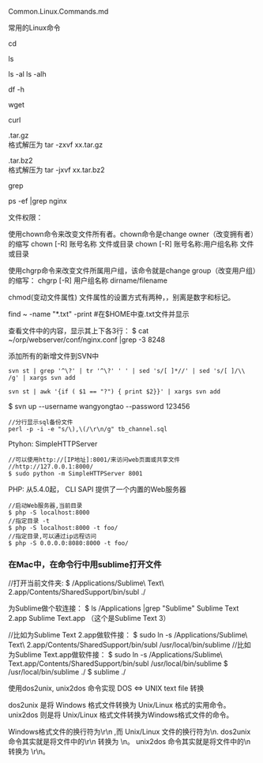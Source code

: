Common.Linux.Commands.md

常用的Linux命令



cd 

ls 

ls -al
ls -alh 

df -h



wget

curl




.tar.gz    
格式解压为 tar   -zxvf   xx.tar.gz

.tar.bz2   
格式解压为 tar   -jxvf    xx.tar.bz2


grep 

ps -ef |grep nginx

文件权限：

使用chown命令来改变文件所有者。chown命令是change owner（改变拥有者）的缩写
chown [-R] 账号名称 文件或目录
chown [-R] 账号名称:用户组名称 文件或目录

使用chgrp命令来改变文件所属用户组，该命令就是change group（改变用户组）的缩写：
chgrp [-R] 用户组名称 dirname/filename

chmod(变动文件属性)
文件属性的设置方式有两种，，别离是数字和标记。


find   ~   -name   "*.txt"   -print    #在$HOME中查.txt文件并显示

查看文件中的内容，显示其上下各3行：
$ cat ~/orp/webserver/conf/nginx.conf |grep -3 8248

添加所有的新增文件到SVN中
```
svn st | grep '^\?' | tr '^\?' ' ' | sed 's/[ ]*//' | sed 's/[ ]/\\ /g' | xargs svn add

svn st | awk '{if ( $1 == "?") { print $2}}' | xargs svn add
```

$ svn up --username wangyongtao --password 123456


```
//分行显示sql备份文件
perl -p -i -e "s/\),\(/\r\n/g" tb_channel.sql
```



Ptyhon: SimpleHTTPServer
```
//可以使用http://[IP地址]:8001/来访问web页面或共享文件
//http://127.0.0.1:8000/
$ sudo python -m SimpleHTTPServer 8001
```

PHP: 从5.4.0起， CLI SAPI 提供了一个内置的Web服务器

```
//启动Web服务器,当前目录
$ php -S localhost:8000
//指定目录 -t
$ php -S localhost:8000 -t foo/
//指定目录,可以通过ip远程访问 
$ php -S 0.0.0.0:8080:8000 -t foo/
```


### 在Mac中，在命令行中用sublime打开文件

//打开当前文件夹: 
$ /Applications/Sublime\ Text\ 2.app/Contents/SharedSupport/bin/subl ./

为Sublime做个软连接：
$ ls /Applications |grep "Sublime"
Sublime Text 2.app 
Sublime Text.app （这个是Sublime Text 3）

//比如为Sublime Text 2.app做软件接：
$ sudo ln -s /Applications/Sublime\ Text\ 2.app/Contents/SharedSupport/bin/subl /usr/local/bin/sublime
//比如为Sublime Text.app做软件接：
$ sudo ln -s /Applications/Sublime\ Text.app/Contents/SharedSupport/bin/subl /usr/local/bin/sublime
$ /usr/local/bin/sublime ./
$ sublime ./



使用dos2unix, unix2dos 命令实现 DOS <=> UNIX text file 转换

dos2unix 是将 Windows 格式文件转换为 Unix/Linux 格式的实用命令。
unix2dos 则是将 Unix/Linux 格式文件转换为Windows格式文件的命令。

Windows格式文件的换行符为\r\n ,而 Unix/Linux 文件的换行符为\n.
dos2unix 命令其实就是将文件中的\r\n 转换为 \n。
unix2dos 命令其实就是将文件中的\n 转换为 \r\n。

